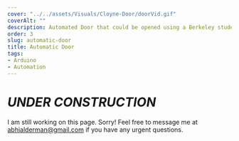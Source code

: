 ```yaml
---
cover: "../../assets/Visuals/Cloyne-Door/doorVid.gif"
coverAlt: ""
description: Automated Door that could be opened using a Berkeley student ID card for verified members living at Cloyne Court.
order: 3
slug: automatic-door
title: Automatic Door
tags:
- Arduino
- Automation
---
```


# **_UNDER CONSTRUCTION_**
I am still working on this page. Sorry! Feel free to message me at abhialderman@gmail.com if you have any urgent questions.